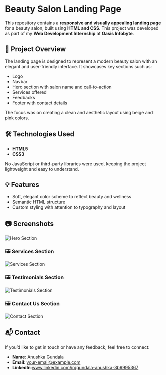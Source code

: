 # Beauty Salon Landing Page

This repository contains a **responsive and visually appealing landing page** for a beauty salon, built using **HTML and CSS**. This project was developed as part of my **Web Development Internship** at **Oasis Infobyte**.

## 🌸 Project Overview

The landing page is designed to represent a modern beauty salon with an elegant and user-friendly interface. It showcases key sections such as:

- Logo
- Navbar
- Hero section with salon name and call-to-action
- Services offered
- Feedbacks
- Footer with contact details

The focus was on creating a clean and aesthetic layout using beige and pink colors.

## 🛠️ Technologies Used

- **HTML5**
- **CSS3**

No JavaScript or third-party libraries were used, keeping the project lightweight and easy to understand.

## 💡 Features

- Soft, elegant color scheme to reflect beauty and wellness
- Semantic HTML structure
- Custom styling with attention to typography and layout

## 📷 Screenshots
![Hero Section](images/Screenshot_43.png)

### 🖼️ Services Section 
![Services Section](images/Screenshot_44.png)

### 🖼️ Testimonials Section
![Testimonials Section](images/Screenshot_45.png)

### 🖼️ Contact Us Section
![Contact Section](images/Screenshot_56.png)

## 📬 Contact

If you’d like to get in touch or have any feedback, feel free to connect:

- **Name**: Anushka Gundala  
- **Email**: your-email@example.com  
- **LinkedIn**:www.linkedin.com/in/gundala-anushka-3b9995367

